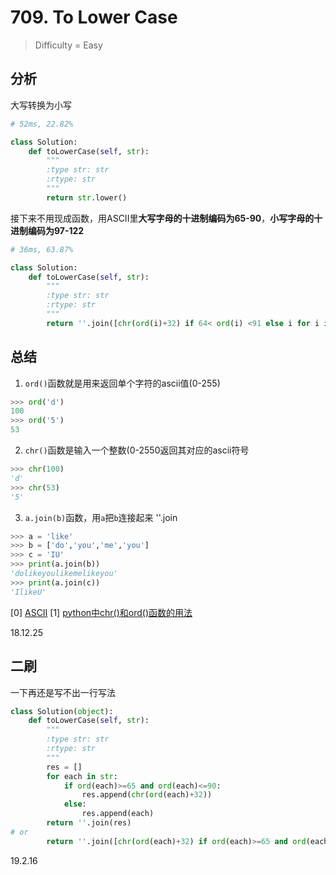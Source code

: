 # 709. To Lower Case
> Difficulty = Easy

## 分析
大写转换为小写

```python
# 52ms, 22.82%

class Solution:
	def toLowerCase(self, str):
		"""
		:type str: str
		:rtype: str
		"""
		return str.lower()
```

接下来不用现成函数，用ASCII里**大写字母的十进制编码为65-90**，**小写字母的十进制编码为97-122**

```python
# 36ms, 63.87%

class Solution:
	def toLowerCase(self, str):
		"""
		:type str: str
		:rtype: str
		"""
		return ''.join([chr(ord(i)+32) if 64< ord(i) <91 else i for i in str])
```

## 总结
1. `ord()`函数就是用来返回单个字符的ascii值(0-255)
```python
>>> ord('d')
100
>>> ord('5')
53
```
2. `chr()`函数是输入一个整数(0-2550返回其对应的ascii符号
```python
>>> chr(100)
'd'
>>> chr(53)
'5'
```
3. `a.join(b)`函数，用`a`把`b`连接起来
''.join
```python
>>> a = 'like'
>>> b = ['do','you','me','you']
>>> c = 'IU'
>>> print(a.join(b))
'dolikeyoulikemelikeyou'
>>> print(a.join(c))
'IlikeU'
```

[0] [ASCII](https://baike.baidu.com/item/ASCII/309296?fr=aladdin)
[1] [python中chr()和ord()函数的用法](https://blog.csdn.net/hk_john/article/details/77990585)

18.12.25

## 二刷

一下再还是写不出一行写法

```python
class Solution(object):
    def toLowerCase(self, str):
        """
        :type str: str
        :rtype: str
        """
        res = []
        for each in str:
            if ord(each)>=65 and ord(each)<=90:
                res.append(chr(ord(each)+32))
            else:
                res.append(each)
        return ''.join(res)
# or
        return ''.join([chr(ord(each)+32) if ord(each)>=65 and ord(each)<=90 else each for each in str])
```

19.2.16
